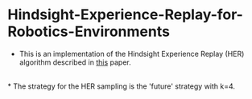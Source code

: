 # Hindsight-Experience-Replay-for-Robotics-Environments
* This is an implementation of the Hindsight Experience Replay (HER) algorithm described in [this](https://arxiv.org/abs/1707.01495) paper. 
<br>
* The strategy for the HER sampling is the 'future' strategy with k=4.
